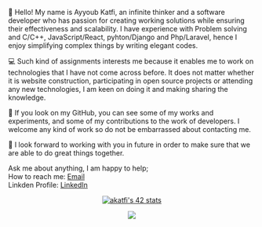 👋 Hello! My name is Ayyoub Katfi, an infinite thinker and a software developer who has passion for creating working solutions while ensuring their effectiveness and scalability. I have experience with Problem solving and C/C++, JavaScript/React, pyhton/Django and Php/Laravel, hence I enjoy simplifying complex things by writing elegant codes.

💻 Such kind of assignments interests me because it enables me to work on technologies that I have not come across before. It does not matter whether it is website construction, participating in open source projects or attending any new technologies, I am keen on doing it and making sharing the knowledge.

🌟 If you look on my GitHub, you can see some of my works and experiments, and some of my contributions to the work of developers. I welcome any kind of work so do not be embarrassed about contacting me.

🚀 I look forward to working with you in future in order to make sure that we are able to do great things together.

Ask me about anything, I am happy to help; <br />
How to reach me:  <a href="mailto:ayyoubkatfi44@gmail.com">Email</a> <br />
Linkden Profile: <a href="https://www.linkedin.com/in/ayyoub-katfi-96459523a" target="_blank">LinkedIn</a> <br />


<div align="center">

[![akatfi's 42 stats](https://badge.mediaplus.ma/binary/akatfi)](https://github.com/ayyoubkatfi)

</div>
<div align='center'>
    <img src="https://github-readme-stats.vercel.app/api/top-langs/?username=ayyoubkatfi&theme=rose_pine&hide_border=false&include_all_commits=false&count_private=false&layout=compact" />
</div>

